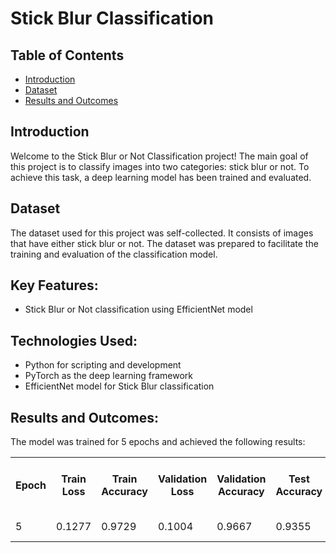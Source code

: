   <!DOCTYPE html>
<html>

<head>
</head>
<body>
<h1>Stick Blur Classification</h1>

  <h2>Table of Contents</h2>
  <ul>
    <li><a href="#stickIntroduction">Introduction</a></li>
    <li><a href="#stickDataset">Dataset</a></li>
    <li><a href="#stickResults">Results and Outcomes</a></li>
  </ul>

  <h2 id="Introduction">Introduction</h2>
  <p>Welcome to the Stick Blur or Not Classification project! The main goal of this project is to classify images into
    two categories: stick blur or not. To achieve this task, a deep learning model has been trained and evaluated.</p>

  <h2 id="Dataset">Dataset</h2>
  <p>The dataset used for this project was self-collected. It consists of images that have either stick blur or not.
    The dataset was prepared to facilitate the training and evaluation of the classification model.</p>

  <h2>Key Features:</h2>
  <ul>
    <li>Stick Blur or Not classification using EfficientNet model</li>
  </ul>

  <h2>Technologies Used:</h2>
  <ul>
    <li>Python for scripting and development</li>
    <li>PyTorch as the deep learning framework</li>
    <li>EfficientNet model for Stick Blur classification</li>
  </ul>

  <h2 id="Results">Results and Outcomes:</h2>
  <p>The model was trained for 5 epochs and achieved the following results:</p>

  <table>
    <tr>
      <th>Epoch</th>
      <th>Train Loss</th>
      <th>Train Accuracy</th>
      <th>Validation Loss</th>
      <th>Validation Accuracy</th>
      <th>Test Accuracy</th>
      <th>Average Inference Time per Iteration</th>
    </tr>
    <tr>
      <td>5</td>
      <td>0.1277</td>
      <td>0.9729</td>
      <td>0.1004</td>
      <td>0.9667</td>
      <td>0.9355</td>
      <td>0.0473 seconds</td>
    </tr>
  </table>
</body>

</html>
